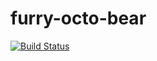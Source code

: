 furry-octo-bear
===============

[![Build Status](http://visceralorigami.com:8080/job/furry-octo-bear/badge/icon)](http://visceralorigami.com:8080/job/furry-octo-bear/)
